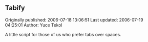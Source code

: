 ## Tabify

Originally published: 2006-07-18 13:06:51
Last updated: 2006-07-19 04:25:01
Author: Yuce Tekol

A little script for those of us who prefer tabs over spaces.